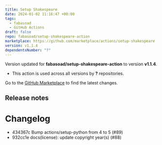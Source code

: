 ```yaml
---
title: Setup Shakespeare
date: 2024-01-02 11:16:47 +00:00
tags:
  - fabasoad
  - GitHub Actions
draft: false
repo: fabasoad/setup-shakespeare-action
marketplace: https://github.com/marketplace/actions/setup-shakespeare
version: v1.1.4
dependentsNumber: "?"
---
```



Version updated for **fabasoad/setup-shakespeare-action** to version **v1.1.4**.
- This action is used across all versions by **?** repositories.

Go to the [GitHub Marketplace](https://github.com/marketplace/actions/setup-shakespeare) to find the latest changes.

## Release notes

# Changelog

- 434367c Bump actions/setup-python from 4 to 5 (#89)
- 932cc1e docs(license): update copyright year(s) (#88)


